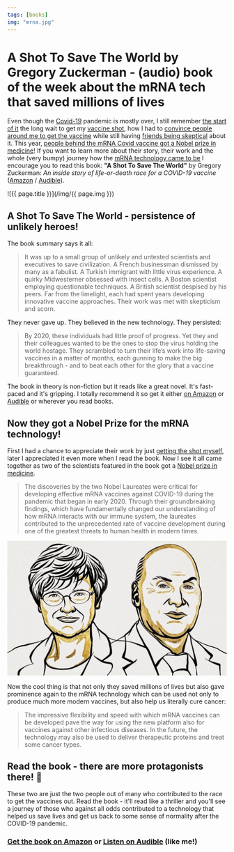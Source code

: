 ```yaml
---
tags: [books]
img: "mrna.jpg"
---
```


# A Shot To Save The World by Gregory Zuckerman - (audio) book of the week about the mRNA tech that saved millions of lives

Even though the [Covid-19](/covid) pandemic is mostly over, I still remember [the start of it](/coronavirus/) the long wait to get my [vaccine shot](/shot/), how I had to [convince people around me to get the vaccine](/vaccine) while still having [friends being skeptical](/john/) about it. This year, [people behind the mRNA Covid vaccine got a Nobel prize in medicine][nb]! If you want to learn more about their story, their work and the whole (very bumpy) journey how the [mRNA technology came to be](https://en.wikipedia.org/wiki/Messenger_RNA) I encourage you to read this book: **"A Shot To Save The World"** by Gregory Zuckerman: *An inside story of life-or-death race for a COVID-19 vaccine* ([Amazon][a] / [Audible][b]).

<!--More-->

![{{ page.title }}](/img/{{ page.img }})

## A Shot To Save The World - persistence of unlikely heroes!

The book summary says it all:

> It was up to a small group of unlikely and untested scientists and executives to save civilization. A French businessman dismissed by many as a fabulist. A Turkish immigrant with little virus experience. A quirky Midwesterner obsessed with insect cells. A Boston scientist employing questionable techniques. A British scientist despised by his peers. Far from the limelight, each had spent years developing innovative vaccine approaches. Their work was met with skepticism and scorn.

They never gave up. They believed in the new technology. They persisted:

> By 2020, these individuals had little proof of progress. Yet they and their colleagues wanted to be the ones to stop the virus holding the world hostage. They scrambled to turn their life’s work into life-saving vaccines in a matter of months, each gunning to make the big breakthrough - and to beat each other for the glory that a vaccine guaranteed.

The book in theory is non-fiction but it reads like a great novel. It's fast-paced and it's gripping. I totally recommend it so get it either [on Amazon][a] or [Audible][b] or wherever you read books.

## Now they got a Nobel Prize for the mRNA technology!

First I had a chance to appreciate their work by just [getting the shot myself](/vaccine/), later I appreciated it even more when I read the book. Now I see it all came together as two of the scientists featured in the book got a [Nobel prize in medicine][nb].

> The discoveries by the two Nobel Laureates were critical for developing effective mRNA vaccines against COVID-19 during the pandemic that began in early 2020. Through their groundbreaking findings, which have fundamentally changed our understanding of how mRNA interacts with our immune system, the laureates contributed to the unprecedented rate of vaccine development during one of the greatest threats to human health in modern times.

![{{ page.title }} - Nobel Prize!](/img/mrna-nobel.jpg)

Now the cool thing is that not only they saved millions of lives but also gave prominence again to the mRNA technology which can be used not only to produce much more modern vaccines, but also help us literally cure cancer:

> The impressive flexibility and speed with which mRNA vaccines can be developed pave the way for using the new platform also for vaccines against other infectious diseases. In the future, the technology may also be used to deliver therapeutic proteins and treat some cancer types.

## Read the book - there are more protagonists there!  💉

These two are just the two people out of many who contributed to the race to get the vaccines out. Read the book - it'll read like a thriller and you'll see a journey of those who against all odds contributed to a technology that helped us save lives and get us back to some sense of normality after the COVID-19 pandemic.

### [Get the book on Amazon][a] or [Listen on Audible][b] (like me!)


[nb]: https://www.nobelprize.org/prizes/medicine/2023/press-release/
[a]: https://www.amazon.com/dp/059342039X/?tag=sliwinski-20
[b]: https://www.audible.com/pd/A-Shot-to-Save-the-World-Audiobook/0593585070?tag=sliwinski-20



[n]: https://michael.gratis/nozbe
[np]: https://michael.gratis/nozbepersonal
